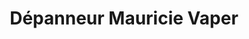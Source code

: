 ---
title: "Dépanneur Mauricie Vaper"
url: /shawinigan/depanneur-mauricie-vaper/
shop: e-cigarette
---